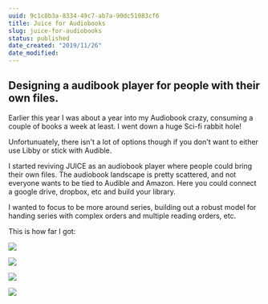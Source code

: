 ```yaml
---
uuid: 9c1c8b3a-8334-49c7-ab7a-90dc51083cf6
title: Juice for Audiobooks
slug: juice-for-audiobooks
status: published
date_created: "2019/11/26"
date_modified:
---
```


## Designing a audibook player for people with their own files.

Earlier this year I was about a year into my Audiobook crazy, consuming a couple of books a week at least. I went down a huge Sci-fi rabbit hole!

Unfortunuately, there isn't a lot of options though if you don't want to either use Libby or stick with Audible.

I started reviving JUICE as an audiobook player where people could bring their own files. The audiobook landscape is pretty scattered, and not everyone wants to be tied to Audible and Amazon. Here you could connect a google drive, dropbox, etc and build your library.

I wanted to focus to be more around series, building out a robust model for handing series with complex orders and multiple reading orders, etc.

This is how far I got:

![](https://uploads-ssl.webflow.com/60453108a750bf32c24d79eb/604bd1a1aa1b182021bb3eea_Screen%20Shot%202021-03-12%20at%2012.38.08%20PM.png)

![](https://uploads-ssl.webflow.com/60453108a750bf32c24d79eb/604bd1b27caca82c5ab5e9cb_Screen%20Shot%202021-03-12%20at%2012.38.18%20PM.png)

![](https://uploads-ssl.webflow.com/60453108a750bf32c24d79eb/604bd1c09c9a8b3b24dd96c0_Screen%20Shot%202021-03-12%20at%2012.38.30%20PM.png)

![](https://uploads-ssl.webflow.com/60453108a750bf32c24d79eb/604bd1cc55e121521c7bd0fe_Screen%20Shot%202021-03-12%20at%2012.39.14%20PM.png)
